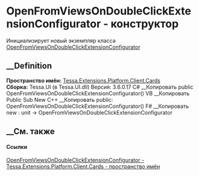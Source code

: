 # OpenFromViewsOnDoubleClickExtensionConfigurator - конструктор
Инициализирует новый экземпляр класса
[OpenFromViewsOnDoubleClickExtensionConfigurator](T_Tessa_Extensions_Platform_Client_Cards_OpenFromViewsOnDoubleClickExtensionConfigurator.htm)
##  __Definition
 **Пространство имён:**
[Tessa.Extensions.Platform.Client.Cards](N_Tessa_Extensions_Platform_Client_Cards.htm)  
 **Сборка:** Tessa.UI (в Tessa.UI.dll) Версия: 3.6.0.17
C# __Копировать
     public OpenFromViewsOnDoubleClickExtensionConfigurator()
VB __Копировать
     Public Sub New
C++ __Копировать
     public:
    OpenFromViewsOnDoubleClickExtensionConfigurator()
F# __Копировать
     new : unit -> OpenFromViewsOnDoubleClickExtensionConfigurator
##  __См. также
#### Ссылки
[OpenFromViewsOnDoubleClickExtensionConfigurator -
](T_Tessa_Extensions_Platform_Client_Cards_OpenFromViewsOnDoubleClickExtensionConfigurator.htm)
[Tessa.Extensions.Platform.Client.Cards - пространство
имён](N_Tessa_Extensions_Platform_Client_Cards.htm)

